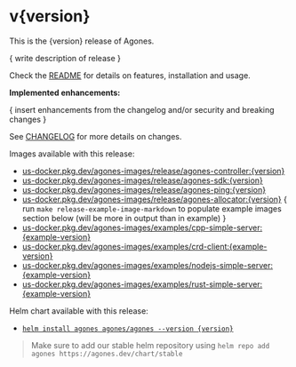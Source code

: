 # v{version}

This is the {version} release of Agones.

{ write description of release }

Check the <a href="https://github.com/googleforgames/agones/tree/release-{version}" data-proofer-ignore>README</a> for details on features, installation and usage.

**Implemented enhancements:**

{ insert enhancements from the changelog and/or security and breaking changes }

See <a href="https://github.com/googleforgames/agones/blob/release-{version}/CHANGELOG.md" data-proofer-ignore>CHANGELOG</a> for more details on changes.

Images available with this release:

- [us-docker.pkg.dev/agones-images/release/agones-controller:{version}](https://us-docker.pkg.dev/agones-images/release/agones-controller:{version})
- [us-docker.pkg.dev/agones-images/release/agones-sdk:{version}](https://us-docker.pkg.dev/agones-images/release/agones-sdk:{version})
- [us-docker.pkg.dev/agones-images/release/agones-ping:{version}](https://us-docker.pkg.dev/agones-images/release/agones-ping:{version})
- [us-docker.pkg.dev/agones-images/release/agones-allocator:{version}](https://us-docker.pkg.dev/agones-images/release/agones-allocator:{version})
  { run `make release-example-image-markdown` to populate example images section below (will be more in output than in example) }
- [us-docker.pkg.dev/agones-images/examples/cpp-simple-server:{example-version}](https://us-docker.pkg.dev/agones-images/examples/cpp-simple-server:{example-version})
- [us-docker.pkg.dev/agones-images/examples/crd-client:{example-version}](https://us-docker.pkg.dev/agones-images/examples/crd-client:{example-version})
- [us-docker.pkg.dev/agones-images/examples/nodejs-simple-server:{example-version}](https://us-docker.pkg.dev/agones-images/examples/nodejs-simple-server:{example-version})
- [us-docker.pkg.dev/agones-images/examples/rust-simple-server:{example-version}](https://us-docker.pkg.dev/agones-images/examples/rust-simple-server:{example-version})

Helm chart available with this release:

- <a href="https://agones.dev/chart/stable/agones-{version}.tgz" data-proofer-ignore>
  <code>helm install agones agones/agones --version {version}</code></a>

> Make sure to add our stable helm repository using `helm repo add agones https://agones.dev/chart/stable`
